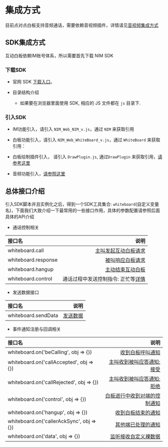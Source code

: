 # <span id="集成方式">集成方式</span>

目前点对点白板支持音频通话，需要依赖音视频插件，详情请见[音视频集成方式](/docs/product/互动白板/SDK开发集成/Web开发集成/集成方式)

## <span id="SDK集成方式">SDK集成方式</span>

互动白板依赖IM账号体系，所以需要首先下载 NIM SDK

### <span id="下载SDK">下载SDK</span>

* 官网 SDK [下载入口](http://netease.im/im-sdk-demo)。

* 目录结构介绍

  * 如果要在浏览器里面使用 SDK, 相应的 JS 文件都在 `js` 目录下.

### <span id="引入SDK">引入SDK</span>

- IM功能引入，请引入 `NIM_Web_NIM_v.js`，通过 `NIM` 来获取引用

- 白板功能引入，请引入 `NIM_Web_WhiteBoard_v.js`，通过 `WhiteBoard` 来获取引用：

- 白板绘制插件引入， 请引入 `DrawPlugin.js`, 通过`DrawPlugin` 来获取引用，[请参考这里](/docs/product/通用/Demo源码导读/在线教育Demo/Web源码导读?#白板绘制插件接入)

- 音频功能引入，[请参照这里](/docs/product/互动白板/SDK开发集成/Web开发集成/集成方式?#引入SDK)

## <span id="总体接口介绍">总体接口介绍</span>

引入SDK脚本并且实例化之后，得到一个SDK工具集合: `whiteboard`(自定义变量名)，下面我们大致介绍一下最常用的一些接口作用，具体的参数配置请参照后面具体的API介绍

- 通话控制相关

| 接口名|说明 |
| :-------- | --------:|
| whiteboard.call | [主叫发起互动白板请求](/docs/product/互动白板/SDK开发集成/Web开发集成/双人互动白板?#主叫发起互动白板请求) |
| whiteboard.response | [被叫响应白板请求](/docs/product/互动白板/SDK开发集成/Web开发集成/双人互动白板?#被叫响应互动白板请求) |
| whiteboard.hangup | [主动结束互动白板](/docs/product/互动白板/SDK开发集成/Web开发集成/双人互动白板?#结束互动白板) |
| whiteboard.control | 通话过程中发送控制指令: 正忙等[详情](/docs/product/互动白板/SDK开发集成/Web开发集成/双人互动白板?#发送互动白板控制指令) |

- 发送数据接口

| 接口名|说明 |
| :-------- | --------:|
| whiteboard.sendData | [发送数据](/docs/product/互动白板/SDK开发集成/Web开发集成/双人互动白板?#发送数据) |

- 事件通知注册与回调相关

| 接口名|说明 |
| :-------- | --------:|
| whiteboard.on('beCalling', obj => {}) | [收到白板呼叫通知](/docs/product/互动白板/SDK开发集成/Web开发集成/初始化?#被叫收到呼叫的通知) |
| whiteboard.on('callAccepted', obj => {}) | [主叫收到被叫应答通知: 接受](/docs/product/互动白板/SDK开发集成/Web开发集成/初始化?#主叫收到被叫接受的通知) |
| whiteboard.on('callRejected', obj => {}) | [主叫收到被叫应答通知: 拒绝](/docs/product/互动白板/SDK开发集成/Web开发集成/初始化?#主叫收到被叫拒绝的通知) |
| whiteboard.on('control', obj => {}) | [白板进行中收到对端的控制通知](/docs/product/互动白板/SDK开发集成/Web开发集成/初始化?#通话中收到远端的控制指令) |
| whiteboard.on('hangup', obj => {}) | [收到白板结束的通知](/docs/product/互动白板/SDK开发集成/Web开发集成/初始化?#收到挂断通知) |
| whiteboard.on('callerAckSync', obj => {}) | [其他端已处理的通知](/docs/product/互动白板/SDK开发集成/Web开发集成/初始化?#其他端已处理的通知) |
| whiteboard.on('data', obj => {}) | [监听接收自定义裸数据](/docs/product/互动白板/SDK开发集成/Web开发集成/初始化?#监听接收自定义裸数据) |
